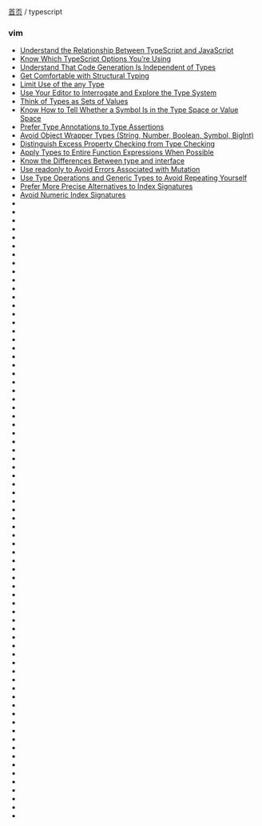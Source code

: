 [首页](https://printjs.github.io/blog) / typescript


### vim 

* [ Understand the Relationship Between TypeScript and JavaScript](https://printjs.github.io/blog/docs/typescript/item1)
* [ Know Which TypeScript Options You’re Using](https://printjs.github.io/blog/docs/typescript/item2)
* [ Understand That Code Generation Is Independent of Types](https://printjs.github.io/blog/docs/typescript/item3)
* [ Get Comfortable with Structural Typing](https://printjs.github.io/blog/docs/typescript/item4)
* [Limit Use of the any Type](https://printjs.github.io/blog/docs/typescript/item5)
* [ Use Your Editor to Interrogate and Explore the Type System](https://printjs.github.io/blog/docs/typescript/item6)
* [Think of Types as Sets of Values](https://printjs.github.io/blog/docs/typescript/item7)
* [Know How to Tell Whether a Symbol Is in the Type Space or Value Space](https://printjs.github.io/blog/docs/typescript/item8)
* [Prefer Type Annotations to Type Assertions](https://printjs.github.io/blog/docs/typescript/item9)
* [ Avoid Object Wrapper Types (String, Number, Boolean, Symbol, BigInt)](https://printjs.github.io/blog/docs/typescript/item10)
* [Distinguish Excess Property Checking from Type Checking](https://printjs.github.io/blog/docs/typescript/item11)
* [Apply Types to Entire Function Expressions When Possible](https://printjs.github.io/blog/docs/typescript/item12)
* [Know the Differences Between type and interface](https://printjs.github.io/blog/docs/typescript/item13)
* [ Use readonly to Avoid Errors Associated with Mutation](https://printjs.github.io/blog/docs/typescript/item14)
* [ Use Type Operations and Generic Types to Avoid Repeating Yourself](https://printjs.github.io/blog/docs/typescript/item15)
* [ Prefer More Precise Alternatives to Index Signatures](https://printjs.github.io/blog/docs/typescript/item16)
* [ Avoid Numeric Index Signatures](https://printjs.github.io/blog/docs/typescript/item17)
* [](https://printjs.github.io/blog/docs/typescript/item18)
* [](https://printjs.github.io/blog/docs/typescript/item19)
* [](https://printjs.github.io/blog/docs/typescript/item20)
* [](https://printjs.github.io/blog/docs/typescript/item21)
* [](https://printjs.github.io/blog/docs/typescript/item22)
* [](https://printjs.github.io/blog/docs/typescript/item23)
* [](https://printjs.github.io/blog/docs/typescript/item24)
* [](https://printjs.github.io/blog/docs/typescript/item25)
* [](https://printjs.github.io/blog/docs/typescript/item26)
* [](https://printjs.github.io/blog/docs/typescript/item27)
* [](https://printjs.github.io/blog/docs/typescript/item28)
* [](https://printjs.github.io/blog/docs/typescript/item29)
* [](https://printjs.github.io/blog/docs/typescript/item30)
* [](https://printjs.github.io/blog/docs/typescript/item31)
* [](https://printjs.github.io/blog/docs/typescript/item32)
* [](https://printjs.github.io/blog/docs/typescript/item33)
* [](https://printjs.github.io/blog/docs/typescript/item34)
* [](https://printjs.github.io/blog/docs/typescript/item35)
* [](https://printjs.github.io/blog/docs/typescript/item36)
* [](https://printjs.github.io/blog/docs/typescript/item37)
* [](https://printjs.github.io/blog/docs/typescript/item38)
* [](https://printjs.github.io/blog/docs/typescript/item39)
* [](https://printjs.github.io/blog/docs/typescript/item40)
* [](https://printjs.github.io/blog/docs/typescript/item41)
* [](https://printjs.github.io/blog/docs/typescript/item42)
* [](https://printjs.github.io/blog/docs/typescript/item43)
* [](https://printjs.github.io/blog/docs/typescript/item44)
* [](https://printjs.github.io/blog/docs/typescript/item45)
* [](https://printjs.github.io/blog/docs/typescript/item46)
* [](https://printjs.github.io/blog/docs/typescript/item47)
* [](https://printjs.github.io/blog/docs/typescript/item48)
* [](https://printjs.github.io/blog/docs/typescript/item49)
* [](https://printjs.github.io/blog/docs/typescript/item50)
* [](https://printjs.github.io/blog/docs/typescript/item51)
* [](https://printjs.github.io/blog/docs/typescript/item52)
* [](https://printjs.github.io/blog/docs/typescript/item53)
* [](https://printjs.github.io/blog/docs/typescript/item54)
* [](https://printjs.github.io/blog/docs/typescript/item55)
* [](https://printjs.github.io/blog/docs/typescript/item56)
* [](https://printjs.github.io/blog/docs/typescript/item57)
* [](https://printjs.github.io/blog/docs/typescript/item58)
* [](https://printjs.github.io/blog/docs/typescript/item59)
* [](https://printjs.github.io/blog/docs/typescript/item60)
* [](https://printjs.github.io/blog/docs/typescript/item61)
* [](https://printjs.github.io/blog/docs/typescript/item62)
* [](https://printjs.github.io/blog/docs/typescript/item63)
* [](https://printjs.github.io/blog/docs/typescript/item64)
* [](https://printjs.github.io/blog/docs/typescript/item65)
* [](https://printjs.github.io/blog/docs/typescript/item66)
* [](https://printjs.github.io/blog/docs/typescript/item67)
* [](https://printjs.github.io/blog/docs/typescript/item68)
* [](https://printjs.github.io/blog/docs/typescript/item69)
* [](https://printjs.github.io/blog/docs/typescript/item70)
* [](https://printjs.github.io/blog/docs/typescript/item71)
* [](https://printjs.github.io/blog/docs/typescript/item72)
* [](https://printjs.github.io/blog/docs/typescript/item73)
* [](https://printjs.github.io/blog/docs/typescript/item74)
* [](https://printjs.github.io/blog/docs/typescript/item75)
* [](https://printjs.github.io/blog/docs/typescript/item76)
* [](https://printjs.github.io/blog/docs/typescript/item77)
* [](https://printjs.github.io/blog/docs/typescript/item78)
* [](https://printjs.github.io/blog/docs/typescript/item79)
* [](https://printjs.github.io/blog/docs/typescript/item80)
* [](https://printjs.github.io/blog/docs/typescript/item81)
* [](https://printjs.github.io/blog/docs/typescript/item82)
* [](https://printjs.github.io/blog/docs/typescript/item83)
* [](https://printjs.github.io/blog/docs/typescript/item84)
* [](https://printjs.github.io/blog/docs/typescript/item85)
* [](https://printjs.github.io/blog/docs/typescript/item86)
* [](https://printjs.github.io/blog/docs/typescript/item87)
* [](https://printjs.github.io/blog/docs/typescript/item88)
* [](https://printjs.github.io/blog/docs/typescript/item89)
* [](https://printjs.github.io/blog/docs/typescript/item90)
